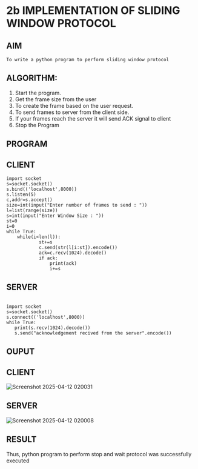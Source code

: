 # 2b IMPLEMENTATION OF SLIDING WINDOW PROTOCOL
## AIM
```
To write a python program to perform sliding window protocol
```
## ALGORITHM:
1. Start the program.
2. Get the frame size from the user
3. To create the frame based on the user request.
4. To send frames to server from the client side.
5. If your frames reach the server it will send ACK signal to client
6. Stop the Program
## PROGRAM
## CLIENT
```
import socket 
s=socket.socket() 
s.bind(('localhost',8000)) 
s.listen(5) 
c,addr=s.accept() 
size=int(input("Enter number of frames to send : ")) 
l=list(range(size)) 
s=int(input("Enter Window Size : ")) 
st=0 
i=0 
while True: 
    while(i<len(l)): 
            st+=s 
            c.send(str(l[i:st]).encode()) 
            ack=c.recv(1024).decode() 
            if ack: 
                print(ack) 
                i+=s 
```
 ## SERVER 
 ```
 
import socket 
s=socket.socket() 
s.connect(('localhost',8000))
while True:    
    print(s.recv(1024).decode()) 
    s.send("acknowledgement recived from the server".encode()) 
```
 
## OUPUT
## CLIENT
![Screenshot 2025-04-12 020031](https://github.com/user-attachments/assets/d1605d52-2442-40ad-be6c-e2f5c56a21cb)
## SERVER
![Screenshot 2025-04-12 020008](https://github.com/user-attachments/assets/7833332c-73d7-4e21-bb44-a01826581193)

## RESULT
Thus, python program to perform stop and wait protocol was successfully executed

